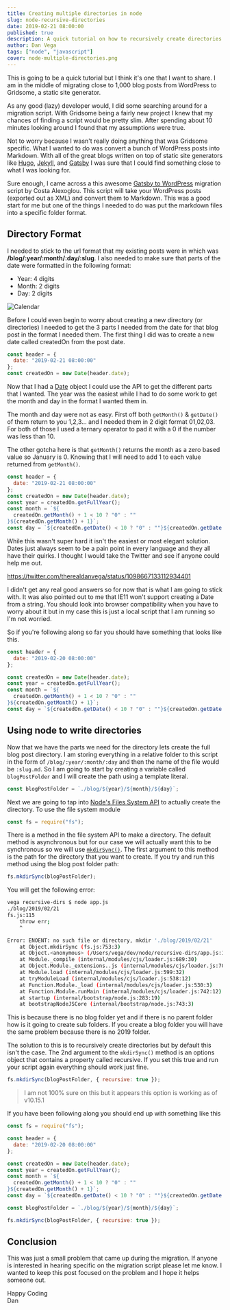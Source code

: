 ```yaml
---
title: Creating multiple directories in node
slug: node-recursive-directories
date: 2019-02-21 08:00:00
published: true
description: A quick tutorial on how to recursively create directories in node.
author: Dan Vega
tags: ["node", "javascript"]
cover: node-multiple-directories.png
---
```


This is going to be a quick tutorial but I think it's one that I want to share. I am in the middle of migrating close to 1,000 blog posts from WordPress to Gridsome, a static site generator.

As any good (lazy) developer would, I did some searching around for a migration script. With Gridsome being a fairly new project I knew that my chances of finding a script would be pretty slim. After spending about 10 minutes looking around I found that my assumptions were true.

Not to worry because I wasn't really doing anything that was Gridsome specific. What I wanted to do was convert a bunch of WordPress posts into Markdown. With all of the great blogs written on top of static site generators like [Hugo](https://gohugo.io/), [Jekyll](https://jekyllrb.com/), and [Gatsby](https://www.gatsbyjs.org/) I was sure that I could find something close to what I was looking for.

Sure enough, I came across a this awesome [Gatsby to WordPress](https://github.com/konsalex/gatsby-wordpress-migrate) migration script by Costa Alexoglou. This script will take your WordPress posts (exported out as XML) and convert them to Markdown. This was a good start for me but one of the things I needed to do was put the markdown files into a specific folder format.

## Directory Format

I needed to stick to the url format that my existing posts were in which was **/blog/:year/:month/:day/:slug**. I also needed to make sure that parts of the date were formatted in the following format:

- Year: 4 digits
- Month: 2 digits
- Day: 2 digits

![Calendar](./undraw_calendar_dutt.png)

Before I could even begin to worry about creating a new directory (or directories) I needed to get the 3 parts I needed from the date for that blog post in the format I needed them. The first thing I did was to create a new date called createdOn from the post date.

```javascript
const header = {
  date: "2019-02-21 08:00:00"
};
const createdOn = new Date(header.date);
```

Now that I had a [Date](https://developer.mozilla.org/en-US/docs/Web/JavaScript/Reference/Global_Objects/Date) object I could use the API to get the different parts that I wanted. The year was the easiest while I had to do some work to get the month and day in the format I wanted them in.

The month and day were not as easy. First off both `getMonth()` & `getDate()` of them return to you 1,2,3... and I needed them in 2 digit format 01,02,03. For both of those I used a ternary operator to pad it with a 0 if the number was less than 10.

The other gotcha here is that `getMonth()` returns the month as a zero based value so January is 0. Knowing that I will need to add 1 to each value returned from `getMonth()`.

```javascript
const header = {
  date: "2019-02-21 08:00:00"
};
const createdOn = new Date(header.date);
const year = createdOn.getFullYear();
const month = `${
  createdOn.getMonth() + 1 < 10 ? "0" : ""
}${createdOn.getMonth() + 1}`;
const day = `${createdOn.getDate() < 10 ? "0" : ""}${createdOn.getDate()}`;
```

While this wasn't super hard it isn't the easiest or most elegant solution. Dates just always seem to be a pain point in every language and they all have their quirks. I thought I would take the Twitter and see if anyone could help me out.

https://twitter.com/therealdanvega/status/1098667133112934401

I didn't get any real good answers so for now that is what I am going to stick with. It was also pointed out to me that IE11 won't support creating a Date from a string. You should look into browser compatibility when you have to worry about it but in my case this is just a local script that I am running so I'm not worried.

So if you're following along so far you should have something that looks like this.

```javascript
const header = {
  date: "2019-02-20 08:00:00"
};

const createdOn = new Date(header.date);
const year = createdOn.getFullYear();
const month = `${
  createdOn.getMonth() + 1 < 10 ? "0" : ""
}${createdOn.getMonth() + 1}`;
const day = `${createdOn.getDate() < 10 ? "0" : ""}${createdOn.getDate()}`;
```

## Using node to write directories

Now that we have the parts we need for the directory lets create the full blog post directory. I am storing everything in a relative folder to this script in the form of `/blog/:year/:month/:day` and then the name of the file would be `:slug.md`. So I am going to start by creating a variable called `blogPostFolder` and I will create the path using a template literal.

```javascript
const blogPostFolder = `./blog/${year}/${month}/${day}`;
```

Next we are going to tap into [Node's Files System API](https://nodejs.org/api/fs.html) to actually create the directory. To use the file system module

```javascript
const fs = require("fs");
```

There is a method in the file system API to make a directory. The default method is asynchronous but for our case we will actually want this to be synchronous so we will use [`mkdirSync()`](https://nodejs.org/api/fs.html#fs_fs_mkdirsync_path_options). The first argument to this method is the path for the directory that you want to create. If you try and run this method using the blog post folder path:

```javascript
fs.mkdirSync(blogPostFolder);
```

You will get the following error:

```bash
vega recursive-dirs $ node app.js
./blog/2019/02/21
fs.js:115
    throw err;
    ^

Error: ENOENT: no such file or directory, mkdir './blog/2019/02/21'
    at Object.mkdirSync (fs.js:753:3)
    at Object.<anonymous> (/Users/vega/dev/node/recursive-dirs/app.js:16:4)
    at Module._compile (internal/modules/cjs/loader.js:689:30)
    at Object.Module._extensions..js (internal/modules/cjs/loader.js:700:10)
    at Module.load (internal/modules/cjs/loader.js:599:32)
    at tryModuleLoad (internal/modules/cjs/loader.js:538:12)
    at Function.Module._load (internal/modules/cjs/loader.js:530:3)
    at Function.Module.runMain (internal/modules/cjs/loader.js:742:12)
    at startup (internal/bootstrap/node.js:283:19)
    at bootstrapNodeJSCore (internal/bootstrap/node.js:743:3)
```

This is because there is no blog folder yet and if there is no parent folder how is it going to create sub folders. If you create a blog folder you will have the same problem because there is no 2019 folder.

The solution to this is to recursively create directories but by default this isn't the case. The 2nd argument to the `mkdirSync()` method is an options object that contains a property called recursive. If you set this true and run your script again everything should work just fine.

```javascript
fs.mkdirSync(blogPostFolder, { recursive: true });
```

> I am not 100% sure on this but it appears this option is working as of v10.15.1

If you have been following along you should end up with something like this

```javascript
const fs = require("fs");

const header = {
  date: "2019-02-20 08:00:00"
};

const createdOn = new Date(header.date);
const year = createdOn.getFullYear();
const month = `${
  createdOn.getMonth() + 1 < 10 ? "0" : ""
}${createdOn.getMonth() + 1}`;
const day = `${createdOn.getDate() < 10 ? "0" : ""}${createdOn.getDate()}`;

const blogPostFolder = `./blog/${year}/${month}/${day}`;

fs.mkdirSync(blogPostFolder, { recursive: true });
```

## Conclusion

This was just a small problem that came up during the migration. If anyone is interested in hearing specific on the migration script please let me know. I wanted to keep this post focused on the problem and I hope it helps someone out.

Happy Coding<br/>
Dan
